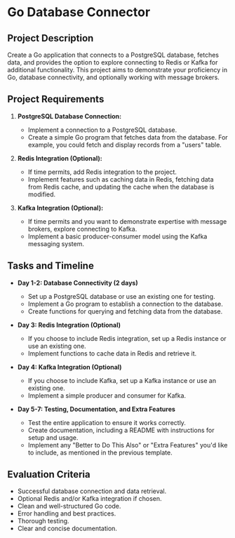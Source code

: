 # Go Database Connector

## Project Description

Create a Go application that connects to a PostgreSQL database, fetches data, and provides the option to explore connecting to Redis or Kafka for additional functionality. This project aims to demonstrate your proficiency in Go, database connectivity, and optionally working with message brokers.

## Project Requirements

1. **PostgreSQL Database Connection:**

   - Implement a connection to a PostgreSQL database.
   - Create a simple Go program that fetches data from the database. For example, you could fetch and display records from a "users" table.

2. **Redis Integration (Optional):**

   - If time permits, add Redis integration to the project.
   - Implement features such as caching data in Redis, fetching data from Redis cache, and updating the cache when the database is modified.

3. **Kafka Integration (Optional):**
   - If time permits and you want to demonstrate expertise with message brokers, explore connecting to Kafka.
   - Implement a basic producer-consumer model using the Kafka messaging system.

## Tasks and Timeline

- **Day 1-2: Database Connectivity (2 days)**

  - Set up a PostgreSQL database or use an existing one for testing.
  - Implement a Go program to establish a connection to the database.
  - Create functions for querying and fetching data from the database.

- **Day 3: Redis Integration (Optional)**

  - If you choose to include Redis integration, set up a Redis instance or use an existing one.
  - Implement functions to cache data in Redis and retrieve it.

- **Day 4: Kafka Integration (Optional)**

  - If you choose to include Kafka, set up a Kafka instance or use an existing one.
  - Implement a simple producer and consumer for Kafka.

- **Day 5-7: Testing, Documentation, and Extra Features**
  - Test the entire application to ensure it works correctly.
  - Create documentation, including a README with instructions for setup and usage.
  - Implement any "Better to Do This Also" or "Extra Features" you'd like to include, as mentioned in the previous template.

## Evaluation Criteria

- Successful database connection and data retrieval.
- Optional Redis and/or Kafka integration if chosen.
- Clean and well-structured Go code.
- Error handling and best practices.
- Thorough testing.
- Clear and concise documentation.

